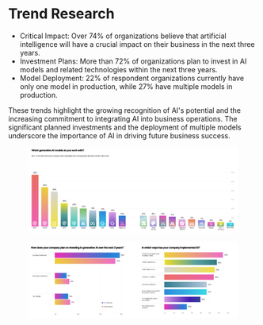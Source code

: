 # Trend Research

* Critical Impact: Over 74% of organizations believe that artificial intelligence will have a crucial impact on their business in the next three years.
* Investment Plans: More than 72% of organizations plan to invest in AI models and related technologies within the next three years.
* Model Deployment: 22% of respondent organizations currently have only one model in production, while 27% have multiple models in production.

These trends highlight the growing recognition of AI's potential and the increasing commitment to integrating AI into business operations. The significant planned investments and the deployment of multiple models underscore the importance of AI in driving future business success.

<figure><img src="../.gitbook/assets/image7.png" alt=""><figcaption></figcaption></figure>

<figure><img src="../.gitbook/assets/image8.png" alt=""><figcaption></figcaption></figure>
